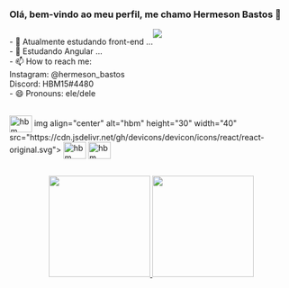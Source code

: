 ### Olá, bem-vindo ao meu perfil, me chamo Hermeson Bastos 👋

   <div style="display: flex; flex-direction: row;">
   <p>- 🔭 Atualmente estudando front-end ...<br>
      - 🌱 Estudando Angular ...<br>
   - 📫 How to reach me:<br>
        Instagram: @hermeson_bastos<br>
        Discord: HBM15#4480<br>
   - 😄 Pronouns: ele/dele<br></p>
   <div alt="hmb" height="150" style="border-radius: 50px;">
   <img src="https://tvovermind.com/wp-content/uploads/2012/11/Big_Bang_GIFs_1.gif"></div>
        </div>
        
<div style="display: inline_block"><br>
   <img align="center" alt="hbm" height="30" width="40" src="https://cdn.jsdelivr.net/gh/devicons/devicon/icons/angularjs/angularjs-original.svg">
   img align="center" alt="hbm" height="30" width="40" src="https://cdn.jsdelivr.net/gh/devicons/devicon/icons/react/react-original.svg">
   <img align="center" alt="hbm" height="30" width="40" src="https://cdn.jsdelivr.net/gh/devicons/devicon/icons/javascript/javascript-original.svg">
   <img align="center" alt="hbm" height="30" width="40" src="https://cdn.jsdelivr.net/gh/devicons/devicon/icons/typescript/typescript-original.svg">
</div>   
        
##

   <div align="center">
  <a href="https://github.com/hermesonbastos">
  <img height="180em" src="https://github-readme-stats.vercel.app/api?username=hermesonbastos&show_icons=true&theme=merko&include_all_commits=true&count_private=true"/>
  <img height="180em" src="https://github-readme-stats.vercel.app/api/top-langs/?username=hermesonbastos&layout=compact&langs_count=7&theme=merko"/>
</div>
        
 
